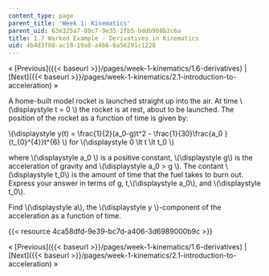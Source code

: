 ```yaml
---
content_type: page
parent_title: 'Week 1: Kinematics'
parent_uid: 63e325a7-80c7-9e35-2fb5-bddb9b8b2c6a
title: 1.7 Worked Example - Derivatives in Kinematics
uid: 4b4d3f00-ac10-19a8-a4b6-6a56291c1228
---
```


« [Previous]({{< baseurl >}}/pages/week-1-kinematics/1.6-derivatives) | [Next]({{< baseurl >}}/pages/week-1-kinematics/2.1-introduction-to-acceleration) »

A home-built model rocket is launched straight up into the air. At time \\(\\displaystyle t = 0 \\) the rocket is at rest, about to be launched. The position of the rocket as a function of time is given by:

\\(\\displaystyle y(t) = \\frac{1}{2}(a\_0-g)t^2 - \\frac{1}{30}\\frac{a\_0 }{t\_{0}^{4}}t^{6} \\) for \\(\\displaystyle 0 \\lt t \\lt t\_0 \\)

where \\(\\displaystyle a\_0 \\) is a positive constant, \\(\\displaystyle g\\) is the acceleration of gravity and \\(\\displaystyle a\_0 > g \\). The contant \\(\\displaystyle t\_0\\) is the amount of time that the fuel takes to burn out. Express your answer in terms of g, t,\\(\\displaystyle a\_0\\), and \\(\\displaystyle t\_0\\).

Find \\(\\displaystyle a\\), the \\(\\displaystyle y \\)-component of the acceleration as a function of time.

{{< resource 4ca58dfd-9e39-bc7d-a406-3d6989000b9c >}}

« [Previous]({{< baseurl >}}/pages/week-1-kinematics/1.6-derivatives) | [Next]({{< baseurl >}}/pages/week-1-kinematics/2.1-introduction-to-acceleration) »